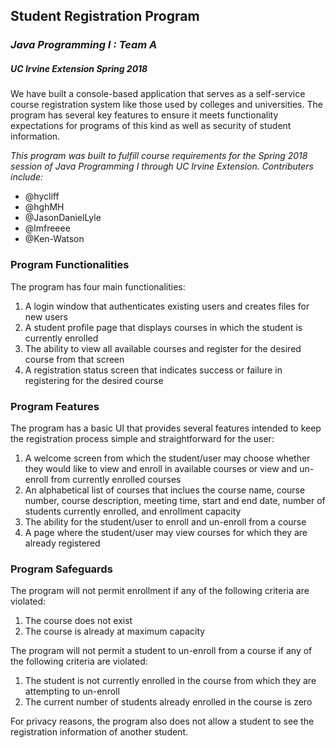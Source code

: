 ## **Student Registration Program**
### _Java Programming I : Team A_
##### UC Irvine Extension Spring 2018 


We have built a console-based application that serves as a self-service course registration system like those used by colleges and universities. The program has several key features to ensure it meets functionality expectations for programs of this kind as well as security of student information.

_This program was built to fulfill course requirements for the Spring 2018 session of Java Programming I through UC Irvine Extension.
Contributers include:_

- @hycliff
- @hghMH
- @JasonDanielLyle
- @lmfreeee
- @Ken-Watson

### **Program Functionalities**

The program has four main functionalities:

1. A login window that authenticates existing users and creates files for new users 
2. A student profile page that displays courses in which the student is currently enrolled
3. The ability to view all available courses and register for the desired course from that screen
4. A registration status screen that indicates success or failure in registering for the desired course

### **Program Features**

The program has a basic UI that provides several features intended to keep the registration process simple and straightforward for the user:

1. A welcome screen from which the student/user may choose whether they would like to view and enroll in available courses or view and un-enroll from currently enrolled courses 
2. An alphabetical list of courses that inclues the course name, course number, course description, meeting time, start and end date, number of students currently enrolled, and enrollment capacity
3. The ability for the student/user to enroll and un-enroll from a course
4. A page where the student/user may view courses for which they are already registered

### **Program Safeguards**

The program will not permit enrollment if any of the following criteria are violated:

1. The course does not exist
2. The course is already at maximum capacity

The program will not permit a student to un-enroll from a course if any of the following criteria are violated:

1. The student is not currently enrolled in the course from which they are attempting to un-enroll
2. The current number of students already enrolled in the course is zero

For privacy reasons, the program also does not allow a student to see the registration information of another student. 
